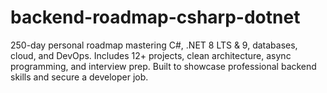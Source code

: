 # backend-roadmap-csharp-dotnet
250-day personal roadmap mastering C#, .NET 8 LTS &amp; 9, databases, cloud, and DevOps. Includes 12+ projects, clean architecture, async programming, and interview prep. Built to showcase professional backend skills and secure a developer job.
